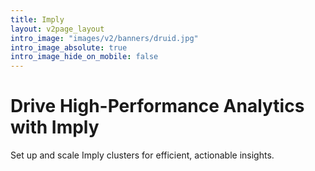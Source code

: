 ```yaml
---
title: Imply
layout: v2page_layout
intro_image: "images/v2/banners/druid.jpg"
intro_image_absolute: true
intro_image_hide_on_mobile: false
---
```


# Drive High-Performance Analytics with Imply

Set up and scale Imply clusters for efficient, actionable insights.
